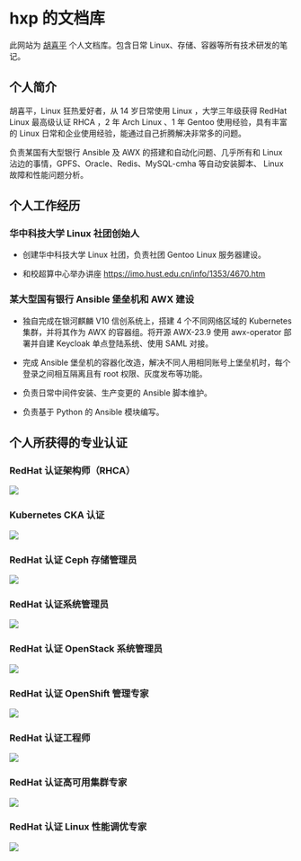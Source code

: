 # hxp 的文档库

此网站为 [胡喜平](https://github.com/hxp-plus) 个人文档库。包含日常 Linux、存储、容器等所有技术研发的笔记。

## 个人简介

胡喜平，Linux 狂热爱好者，从 14 岁日常使用 Linux ，大学三年级获得 RedHat Linux 最高级认证 RHCA ，2 年 Arch Linux 、1 年 Gentoo 使用经验，具有丰富的 Linux 日常和企业使用经验，能通过自己折腾解决非常多的问题。

负责某国有大型银行 Ansible 及 AWX 的搭建和自动化问题、几乎所有和 Linux 沾边的事情，GPFS、Oracle、Redis、MySQL-cmha 等自动安装脚本、 Linux 故障和性能问题分析。

## 个人工作经历

### 华中科技大学 Linux 社团创始人

- 创建华中科技大学 Linux 社团，负责社团 Gentoo Linux 服务器建设。

- 和校超算中心举办讲座 <https://imo.hust.edu.cn/info/1353/4670.htm>

### 某大型国有银行 Ansible 堡垒机和 AWX 建设

- 独自完成在银河麒麟 V10 信创系统上，搭建 4 个不同网络区域的 Kubernetes 集群，并将其作为 AWX 的容器组。将开源 AWX-23.9 使用 awx-operator 部署并自建 Keycloak 单点登陆系统、使用 SAML 对接。

- 完成 Ansible 堡垒机的容器化改造，解决不同人用相同账号上堡垒机时，每个登录之间相互隔离且有 root 权限、灰度发布等功能。

- 负责日常中间件安装、生产变更的 Ansible 脚本维护。

- 负责基于 Python 的 Ansible 模块编写。

## 个人所获得的专业认证

### RedHat 认证架构师（RHCA）

![](./images/RHCA.png)

### Kubernetes CKA 认证

![](./images/CKA.png)

### RedHat 认证 Ceph 存储管理员

![](./images/EX125.png)

### RedHat 认证系统管理员

![](./images/EX200.png)

### RedHat 认证 OpenStack 系统管理员

![](./images/EX210.png)

### RedHat 认证 OpenShift 管理专家

![](./images/EX280.png)

### RedHat 认证工程师

![](./images/EX294.png)

### RedHat 认证高可用集群专家

![](./images/EX436.png)

### RedHat 认证 Linux 性能调优专家

![](./images/EX442.png)
